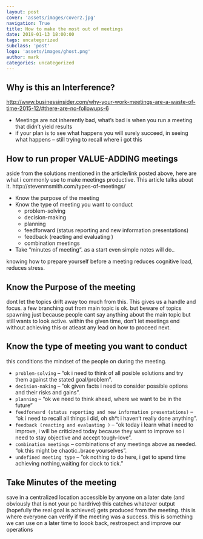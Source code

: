```yaml
---
layout: post
cover: 'assets/images/cover2.jpg'
navigation: True
title: How to make the most out of meetings
date: 2019-01-13 18:00:00
tags: uncategorized
subclass: 'post'
logo: 'assets/images/ghost.png'
author: mark
categories: uncategorized
---
```

<!-- wp:heading -->  <h2>Why is this an Interference?</h2>  <!-- /wp:heading -->    <!-- wp:paragraph -->  <p><a href="http://www.businessinsider.com/why-your-work-meetings-are-a-waste-of-time-2015-12/#there-are-no-followups-6">http://www.businessinsider.com/why-your-work-meetings-are-a-waste-of-time-2015-12/#there-are-no-followups-6</a></p>  <!-- /wp:paragraph -->    <!-- wp:list -->  <ul><li>Meetings are not inherently bad, what’s bad is when you run a meeting that didn’t yield results</li><li>if your plan is to see what happens you will surely succeed, in seeing what happens – still trying to recall where i got this</li></ul>  <!-- /wp:list -->    <!-- wp:heading -->  <h2>How to run proper VALUE-ADDING meetings</h2>  <!-- /wp:heading -->    <!-- wp:paragraph -->  <p>aside from the solutions mentioned in the article/link posted above, here are what i commonly use to make meetings productive. This article talks about it. http://stevenmsmith.com/types-of-meetings/</p>  <!-- /wp:paragraph -->    <!-- wp:list -->  <ul><li>Know the purpose of the meeting</li><li>Know the type of meeting you want to conduct<ul><li>problem-solving</li><li>decision-making</li><li>planning</li><li>feedforward (status reporting and new information presentations)</li><li>feedback (reacting and evaluating )</li><li>combination meetings</li></ul></li><li>Take “minutes of meeting“. as a start even simple notes will do..</li></ul>  <!-- /wp:list -->    <!-- wp:paragraph -->  <p>knowing how to prepare yourself before a meeting reduces cognitive load, reduces stress.</p>  <!-- /wp:paragraph -->    <!-- wp:heading -->  <h2>Know the Purpose of the meeting</h2>  <!-- /wp:heading -->    <!-- wp:paragraph -->  <p>dont let the topics drift away too much from this. This gives us a handle and focus. a few branching out from main topic is ok. but beware of topics spawning just because people cant say anything about the main topic but still wants to look active. within the given time, don’t let meetings end without achieving this or atleast any lead on how to proceed next.</p>  <!-- /wp:paragraph -->    <!-- wp:heading -->  <h2>Know the type of meeting you want to conduct</h2>  <!-- /wp:heading -->    <!-- wp:paragraph -->  <p>this conditions the mindset of the people on during the meeting.</p>  <!-- /wp:paragraph -->    <!-- wp:list -->  <ul><li><code>problem-solving</code>&nbsp;– “ok i need to think of all posible solutions and try them against the stated goal/problem”.</li><li><code>decision-making</code>&nbsp;– “ok given facts i need to consider possible options and their risks and gains”.</li><li><code>planning</code>&nbsp;– “ok we need to think ahead, where we want to be in the future”</li><li><code>feedforward (status reporting and new information presentations)</code>&nbsp;– “ok i need to recall all things i did, oh sh*t i haven’t really done anything”.</li><li><code>feedback (reacting and evaluating )</code>&nbsp;– “ok today i learn what i need to improve, i will be criticized today because they want to improve so i need to stay objective and accept tough-love”.</li><li><code>combination meetings</code>&nbsp;– combinations of any meetings above as needed. “ok this might be chaotic..brace yourselves”.</li><li><code>undefined meeting type</code>&nbsp;– “ok nothing to do here, i get to spend time achieving nothing,waiting for clock to tick.”</li></ul>  <!-- /wp:list -->    <!-- wp:heading -->  <h2>Take Minutes of the meeting</h2>  <!-- /wp:heading -->    <!-- wp:paragraph -->  <p>save in a centralized location accessible by anyone on a later date (and obviously that is not your pc hardrive) this catches whatever output (hopefully the real goal is achieved) gets produced from the meeting. this is where everyone can verify if the meeting was a success. this is something we can use on a later time to loook back, restrospect and improve our operations</p>  <!-- /wp:paragraph -->
